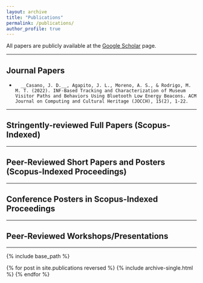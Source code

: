 ```yaml
---
layout: archive
title: "Publications"
permalink: /publications/
author_profile: true
---
```


All papers are publicly available at the [Google Scholar](https://scholar.google.com/citations?user=79YLkoYAAAAJ&hl=en) page.

---

## Journal Papers

*       __Casano, J. D.__, Agapito, J. L., Moreno, A. S., & Rodrigo, M. M. T. (2022). INF-Based Tracking and Characterization of Museum Visitor Paths and Behaviors Using Bluetooth Low Energy Beacons. ACM Journal on Computing and Cultural Heritage (JOCCH), 15(2), 1-22.

---

## Stringently-reviewed Full Papers (Scopus-Indexed)

---

## Peer-Reviewed Short Papers and Posters (Scopus-Indexed Proceedings)

---

## Conference Posters in Scopus-Indexed Proceedings 

---

## Peer-Reviewed Workshops/Presentations

---

{% include base_path %}

{% for post in site.publications reversed %}
  {% include archive-single.html %}
{% endfor %}
